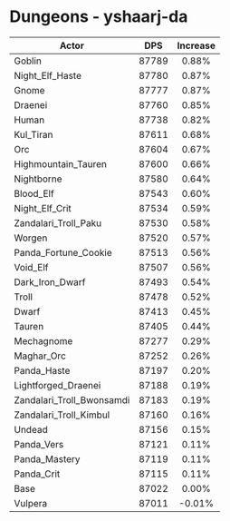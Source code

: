 # Dungeons - yshaarj-da
| Actor | DPS | Increase |
|---|:---:|:---:|
|Goblin|87789|0.88%|
|Night_Elf_Haste|87780|0.87%|
|Gnome|87777|0.87%|
|Draenei|87760|0.85%|
|Human|87738|0.82%|
|Kul_Tiran|87611|0.68%|
|Orc|87604|0.67%|
|Highmountain_Tauren|87600|0.66%|
|Nightborne|87580|0.64%|
|Blood_Elf|87543|0.60%|
|Night_Elf_Crit|87534|0.59%|
|Zandalari_Troll_Paku|87530|0.58%|
|Worgen|87520|0.57%|
|Panda_Fortune_Cookie|87513|0.56%|
|Void_Elf|87507|0.56%|
|Dark_Iron_Dwarf|87493|0.54%|
|Troll|87478|0.52%|
|Dwarf|87413|0.45%|
|Tauren|87405|0.44%|
|Mechagnome|87277|0.29%|
|Maghar_Orc|87252|0.26%|
|Panda_Haste|87197|0.20%|
|Lightforged_Draenei|87188|0.19%|
|Zandalari_Troll_Bwonsamdi|87183|0.19%|
|Zandalari_Troll_Kimbul|87160|0.16%|
|Undead|87156|0.15%|
|Panda_Vers|87121|0.11%|
|Panda_Mastery|87119|0.11%|
|Panda_Crit|87115|0.11%|
|Base|87022|0.00%|
|Vulpera|87011|-0.01%|
